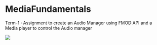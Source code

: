 # MediaFundamentals
 Term-1 : Assignment to create an Audio Manager using FMOD API and a Media player to control the Audio manager






![](https://github.com/RedBellPepperoni/MediaFundamentals/blob/main/mediaDisclaimer.gif)
